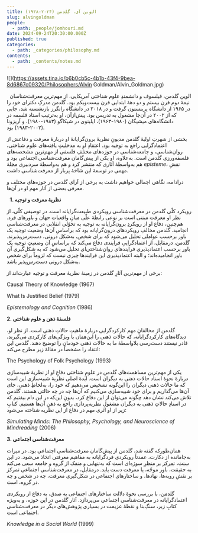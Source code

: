 ```yaml
---
title: الوین آی. گلدمن (۲۰۲۴-۱۹۳۸)
slug: alvingoldman
people:
  - path: _people/jomhouri.md
date: 2024-09-24T20:30:00.000Z
published: true
categories:
  - path: _categories/philosophy.md
contents:
  - path: _contents/notes.md
---
```


![](https://assets.tina.io/b6b0cb5c-4b1b-43f4-9bea-8d6867c09320/Philosophers/Alvin Goldman/Alvin_Goldman.jpg)

 
الوین گلدمن، فیلسوف و دانشمندِ علوم شناختی آمریکایی، از مهم‌ترین معرفت‌شناسان نیمۀ دوم قرن بیستم و دو دهۀ ابتدایی قرن بیست‌ویکم بود. گلدمن مدرکِ دکترای خود را در ۱۹۶۵ از دانشگاه پرینستون گرفت و در ۲۰۱۸ در دانشگاه راتگرز بازنشسته شد، جایی که از ۲۰۰۲ در آن‌جا مشغول به تدریس بود. پیش‌ازآن، او به‌ترتیب استاد فلسفه در دانشگاه‌های میشیگان (۱۹۸۰-۱۹۶۳)، ایلینوی در شیکاگو (۱۹۸۳-۱۹۸۰)، و آریزونا (۲۰۰۲-۱۹۸۳) بود.

بخشی از شهرتِ اولیۀ گلدمن مدیونِ نظریۀ برون‌گرایانۀ او دربارۀ معرفت و دفاعش‌ از اعتمادگرایی راجع به توجیه بود. اعتقادِ او به مدخلیتِ یافته‌های علوم شناختی، روان‌شناسی، و جامعه‌شناسی در حوزه‌های مختلفِ فلسفی از مهم‌ترین مشخصه‌های فلسفه‌ورزی گلدمن است. به‌علاوه، او یکی از پیش‌گامان معرفت‌شناسی اجتماعی بود و هم به‌واسطۀ آثاری که منتشر کرد و هم‌ به‌واسطۀ سردبیری مجلۀ _episteme_، نقشِ مهمی در توسعۀ این شاخۀ پربار از معرفت‌شناسی داشت.

درادامه، نگاهی اجمالی خواهیم داشت به برخی از آرای گلدمن در حوزه‌های مختلف و معرفی بعضی از آثار مهم او در آن‌ها.

 
**1. نظریۀ معرفت و توجیه**

رویکرد کلّی گلدمن در معرفت‌شناسی رویکردی طبیعت‌گرایانه است. در توصیفی کلّی، از نظر او معرفت مبتنی است بر نوعی رابطۀ علّی میانِ واقعیات جهان و باورهای فرد. هم‌چنین، دفاع او از رویکردِ برون‌گرایانه به توجیه به تحوّلی انقلابی در معرفت‌شناسی انجامید. گلدمن مخالفِ رویکردهای درون‌گرایانه بود که براساسِ آن‌ها وضعیت توجیه یک باور برحسب عواملی تحلیل می‌شود که برای شخص، به‌شکل درونی، دست‌رس‌پذیرند. گلدمن، درمقابل، از اعتمادگراییِ فرایندی دفاع می‌کند که براساسِ آن وضعیتِ توجیه یک باور برحسب اعتمادپذیری فرایندهای روان‌شناختی‌ای تحلیل می‌شود که به شکل‌گیری آن باور انجامیده‌اند؛ و البته اعتمادپذیری این فرایندها چیزی نیست که لزوماً برای شخص به‌شکل درونی دست‌رس‌پذیر باشد.

برخی از مهم‌ترین آثارِ گلدمن در زمینۀ نظریۀ معرفت و توجیه عبارت‌اند از:

<p dir="ltr">Causal Theory of Knowledge (1967)</p>

<p dir="ltr">What Is Justified Belief (1979)</p>

<p dir="ltr"><i>Epistemology and Cognition</i> (1986)</p>


**2. فلسفۀ ذهن و علوم شناختی**

گلدمن از مخالفانِ مهم کارکردگرایی دربارۀ ماهیتِ حالاتِ ذهنی است. از نظر او،‌ دیدگاه‌های کارکردگرایانه، که حالات ذهنی را این‌همان با ویژگی‌های کارکردی می‌گیرند، قادر نیستند دست‌رسی بلاواسطۀ ما به حالات ذهنی خودمان را توضیح دهند. گلدمن این انتقاد را مشخصاً در مقالۀ زیر مطرح می‌کند:

<span dir="ltr">The Psychology of Folk Psychology (1993)</span>

یکی از مهم‌ترین مساهمت‌های گلدمن در علومِ شناختی دفاعِ او از نظریۀ شبیه‌سازی دربارۀ نحوۀ اسناد حالات ذهنی به دیگران است. ایدۀ اصلی نظریۀ شبیه‌سازی این است که ما حالات ذهنی دیگران را این‌گونه تشخیص می‌دهیم که خود را، به‌لحاظِ ذهنی، جای آن‌ها می‌گذاریم و برای خود شبیه‌سازی می‌کنیم که آن‌ها چه در چه حالتی هستند. گلدمن تلاش می‌کند نشان دهد چگونه می‌توان از این دفاع کرد، بدونِ این‌که در این دام بیفتیم که در اسنادِ حالاتِ ذهنی به دیگران مشغولِ نظریه‌پردازی راجع به ذهنِ آن‌ها هستیم. کتابِ زیر از او اثری مهم در دفاع از این نظریه شناخته می‌شود:

<p dir="ltr"><i>Simulating Minds: The Philosophy, Psychology, and Neuroscience of Mindreading</i> (2006)</p>

**3. معرفت‌شناسی اجتماعی**

همان‌طورکه گفته‌ شد، گلدمن از پیش‌گامان معرفت‌شناسی اجتماعی بود. در میراث به‌جامانده از دکارت، عمدتاً رویکردی فردگرایانه به مفاهیم معرفتی اتخاذ می‌شود. در این سنت، تمرکز بر منظرِ سوژه‌ای است که به‌تنهایی و منفک از گروه و جامعه سعی می‌کند به حقیقت،‌ باور موجّه، یا معرفت دست یابد. درمقابل، در معرفت‌شناسی اجتماعی تمرکز بر نقشِ رویه‌ها، نهادها، و ساختارهای اجتماعی در شکل‌گیری معرفت، چه در شخص و چه در گروه، است.

گلدمن، با بررسی نحوۀ دلالت ساختارهای اجتماعی به صدق، به دفاع از رویکردی اعتمادگرایانه در معرفت‌شناسی اجتماعی می‌پردازد. آثار گلدمن در این حوزه، و به‌ویژه کتابِ زیر، سنگِ‌بنا و نقطۀ عزیمت در بسیاری پژوهش‌های دیگر در معرفت‌شناسی اجتماعی است.

<p dir="ltr"><i>Knowledge in a Social World</i> (1999)</p>
